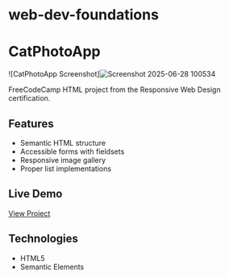 # web-dev-foundations
# CatPhotoApp  

![CatPhotoApp Screenshot]![Screenshot 2025-06-28 100534](https://github.com/user-attachments/assets/7c8df7c3-44b8-4738-98bc-6966593b8fe4)

FreeCodeCamp HTML project from the Responsive Web Design certification.  

## Features  
- Semantic HTML structure  
- Accessible forms with fieldsets  
- Responsive image gallery  
- Proper list implementations  

## Live Demo  
[View Project](http://127.0.0.1:3000/catphotoapp.html) 

## Technologies  
- HTML5  
- Semantic Elements  

